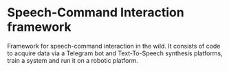 # Speech-Command Interaction framework
Framework for speech-command interaction in the wild. It consists of code to acquire data via a Telegram bot and Text-To-Speech synthesis platforms, train a system and run it on a robotic platform.